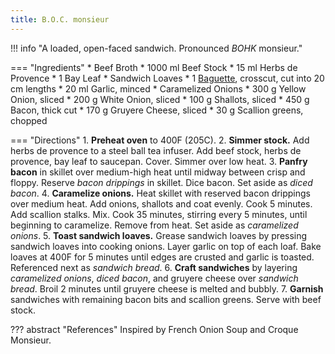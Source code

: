 ```yaml
---
title: B.O.C. monsieur
---
```


!!! info "A loaded, open-faced sandwich. Pronounced *BOHK* monsieur."

=== "Ingredients"
    * Beef Broth
        * 1000 ml Beef Stock
        * 15 ml Herbs de Provence
        * 1 Bay Leaf
    * Sandwich Loaves
        * 1 [Baguette](../breads/baguettes.md), crosscut, cut into 20 cm lengths
        * 20 ml Garlic, minced
    * Caramelized Onions
        * 300 g Yellow Onion, sliced
        * 200 g White Onion, sliced
        * 100 g Shallots, sliced
    * 450 g Bacon, thick cut
    * 170 g Gruyere Cheese, sliced
    * 30 g Scallion greens, chopped

=== "Directions"
    1. **Preheat oven** to 400F (205C).
    2. **Simmer stock.** Add herbs de provence to a steel ball tea infuser. Add beef stock, herbs de provence, bay leaf to saucepan. Cover. Simmer over low heat.
    3. **Panfry bacon** in skillet over medium-high heat until midway between crisp and floppy. Reserve *bacon drippings* in skillet. Dice bacon. Set aside as *diced bacon*.
    4. **Caramelize onions.** Heat skillet with reserved bacon drippings over medium heat. Add onions, shallots and coat evenly. Cook 5 minutes. Add scallion stalks. Mix. Cook 35 minutes, stirring every 5 minutes, until beginning to caramelize. Remove from heat. Set aside as *caramelized onions*.
    5. **Toast sandwich loaves.** Grease sandwich loaves by pressing sandwich loaves into cooking onions. Layer garlic on top of each loaf. Bake loaves at 400F for 5 minutes until edges are crusted and garlic is toasted. Referenced next as *sandwich bread*.
    6. **Craft sandwiches** by layering *caramelized onions*, *diced bacon*, and gruyere cheese over *sandwich bread*. Broil 2 minutes until gruyere cheese is melted and bubbly.
    7. **Garnish** sandwiches with remaining bacon bits and scallion greens. Serve with beef stock.

??? abstract "References"
    Inspired by French Onion Soup and Croque Monsieur.
